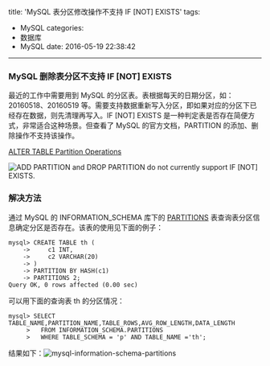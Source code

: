 title: 'MySQL 表分区修改操作不支持 IF [NOT] EXISTS'
tags:
  - MySQL
categories:
  - 数据库
  - MySQL
date: 2016-05-19 22:38:42
---

### MySQL 删除表分区不支持 IF [NOT] EXISTS

最近的工作中需要用到 MySQL 的分区表。表根据每天的日期分区，如：20160518、20160519 等。需要支持数据重新写入分区，即如果对应的分区下已经存在数据，则先清理再写入。IF [NOT] EXISTS 是一种判定表是否存在简便方式，非常适合这种场景。但查看了 MySQL 的官方文档，PARTITION 的添加、删除操作不支持该操作。

<!-- more -->

[ALTER TABLE Partition Operations](http://dev.mysql.com/doc/refman/5.7/en/alter-table-partition-operations.html)

![ADD PARTITION and DROP PARTITION do not currently support IF [NOT] EXISTS.](/uploads/20160518/mysql-alter-partition.png)

### 解决方法

通过 MySQL 的 INFORMATION_SCHEMA 库下的 [PARTITIONS](http://dev.mysql.com/doc/refman/5.7/en/partitions-table.html) 表查询表分区信息确定分区是否存在。该表的使用见下面的例子：

    mysql> CREATE TABLE th (
        ->     c1 INT,
        ->     c2 VARCHAR(20)
        -> )
        -> PARTITION BY HASH(c1)
        -> PARTITIONS 2;
    Query OK, 0 rows affected (0.00 sec)

可以用下面的查询表 th 的分区情况：

    mysql> SELECT TABLE_NAME,PARTITION_NAME,TABLE_ROWS,AVG_ROW_LENGTH,DATA_LENGTH
         >   FROM INFORMATION_SCHEMA.PARTITIONS
         >   WHERE TABLE_SCHEMA = 'p' AND TABLE_NAME ='th';

结果如下：![mysql-information-schema-partitions](/uploads/20160518/mysql-information-schema-partitions.png)
